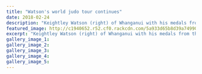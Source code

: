 ```yaml
---
title: "Watson's world judo tour continues"
date: 2018-02-24
description: "Keightley Watson (right) of Whanganui with his medals from the ACT International Judo Open in Canberra last weekend..."
featured_image: http://c1940652.r52.cf0.rackcdn.com/5a933d65b8d39a7499000312/Keightley-ACT-Int-chron-24-Feb.jpg
excerpt: "Keightley Watson (right) of Whanganui with his medals from the ACT International Judo Open in Canberra last weekend."
gallery_image_1: 
gallery_image_2: 
gallery_image_3: 
gallery_image_4: 
gallery_image_5: 
---
```


